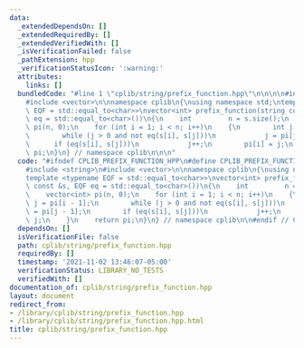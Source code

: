 ```yaml
---
data:
  _extendedDependsOn: []
  _extendedRequiredBy: []
  _extendedVerifiedWith: []
  _isVerificationFailed: false
  _pathExtension: hpp
  _verificationStatusIcon: ':warning:'
  attributes:
    links: []
  bundledCode: "#line 1 \"cplib/string/prefix_function.hpp\"\n\n\n\n#include <string>\n\
    #include <vector>\n\nnamespace cplib\n{\nusing namespace std;\ntemplate <typename\
    \ EQF = std::equal_to<char>>\nvector<int> prefix_function(string const &s, EQF\
    \ eq = std::equal_to<char>())\n{\n    int         n = s.size();\n    vector<int>\
    \ pi(n, 0);\n    for (int i = 1; i < n; i++)\n    {\n        int j = pi[i - 1];\n\
    \        while (j > 0 and not eq(s[i], s[j]))\n            j = pi[j - 1];\n  \
    \      if (eq(s[i], s[j]))\n            j++;\n        pi[i] = j;\n    }\n    return\
    \ pi;\n}\n} // namespace cplib\n\n\n"
  code: "#ifndef CPLIB_PREFIX_FUNCTION_HPP\n#define CPLIB_PREFIX_FUNCTION_HPP\n\n\
    #include <string>\n#include <vector>\n\nnamespace cplib\n{\nusing namespace std;\n\
    template <typename EQF = std::equal_to<char>>\nvector<int> prefix_function(string\
    \ const &s, EQF eq = std::equal_to<char>())\n{\n    int         n = s.size();\n\
    \    vector<int> pi(n, 0);\n    for (int i = 1; i < n; i++)\n    {\n        int\
    \ j = pi[i - 1];\n        while (j > 0 and not eq(s[i], s[j]))\n            j\
    \ = pi[j - 1];\n        if (eq(s[i], s[j]))\n            j++;\n        pi[i] =\
    \ j;\n    }\n    return pi;\n}\n} // namespace cplib\n\n#endif // CPLIB_PREFIX_FUNCTION_HPP\n"
  dependsOn: []
  isVerificationFile: false
  path: cplib/string/prefix_function.hpp
  requiredBy: []
  timestamp: '2021-11-02 13:46:07-05:00'
  verificationStatus: LIBRARY_NO_TESTS
  verifiedWith: []
documentation_of: cplib/string/prefix_function.hpp
layout: document
redirect_from:
- /library/cplib/string/prefix_function.hpp
- /library/cplib/string/prefix_function.hpp.html
title: cplib/string/prefix_function.hpp
---
```

